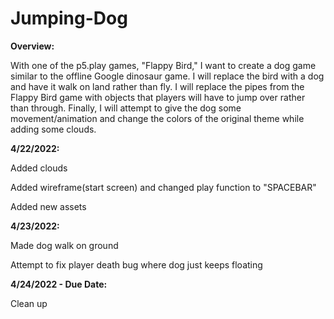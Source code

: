 # Jumping-Dog
**Overview:**

With one of the p5.play games, "Flappy Bird," I want to create a dog game similar to the offline Google dinosaur game. I will replace the bird with a dog and have it walk on land rather than fly. I will replace the pipes from the Flappy Bird game with objects that players will have to jump over rather than through. Finally, I will attempt to give the dog some movement/animation and change the colors of the original theme while adding some clouds.

**4/22/2022:**

Added clouds

Added wireframe(start screen) and changed play function to "SPACEBAR"

Added new assets


**4/23/2022:**

Made dog walk on ground

Attempt to fix player death bug where dog just keeps floating

**4/24/2022 - Due Date:**

Clean up
